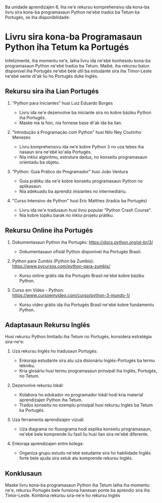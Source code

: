 Ba unidade aprendizajen 6, iha ne'e rekursu komprehensivu ida kona-ba livru sira kona-ba programasaun Python ne'ebé tradús ba Tetum ka Portugés, se iha disponibilidade:

# Livru sira kona-ba Programasaun Python iha Tetum ka Portugés

Infelizmente, iha momentu ne'e, laiha livru ida ne'ebé konhesidu kona-ba programasaun Python ne'ebé tradús ba Tetum. Maibé, iha rekursu balun disponível iha Portugés ne'ebé bele útil ba estudante sira iha Timor-Leste ne'ebé sente di'ak liu ho Portugés duke Inglés.

## Rekursu sira iha Lian Portugés

1. "Python para Iniciantes" husi Luiz Eduardo Borges
   - Livru ida ne'e dezenvolve ba iniciante sira no kobre báziku Python iha Portugés.
   - Maske nia la foin, nia fornese base di'ak ida ba lian.

2. "Introdução à Programação com Python" husi Nilo Ney Coutinho Menezes
   - Livru komprehensivu ida ne'e kobre Python 3 no uza tebes iha nasaun sira ne'ebé ko'alia Portugés.
   - Nia inklui algoritmu, estrutura dadus, no konseitu programasaun orientadu ba objetu.

3. "Python: Guia Prático do Programador" husi João Ventura
   - Guia prátiku ida ne'e kobre konseitu programasaun Python no aplikasaun.
   - Nia adekuadu ba aprendiz inisiantes no intermediáriu.

4. "Curso Intensivo de Python" husi Eric Matthes (tradús ba Portugés)
   - Livru ida ne'e tradusaun husi livru popular "Python Crash Course".
   - Nia kobre topiku barak no inklui projetu prátiku.

## Rekursu Online iha Portugés

1. Dokumentasaun Python iha Portugés: https://docs.python.org/pt-br/3/
   - Dokumentasaun ofisiál Python disponível iha Portugés Brasil.

2. Python para Zumbis (Python ba Zumbis): https://www.pycursos.com/python-para-zumbis/
   - Kursu online grátis ida iha Portugés Brasil ne'ebé kobre báziku Python.

3. Curso em Vídeo - Python: https://www.cursoemvideo.com/curso/python-3-mundo-1/
   - Kursu vídeo grátis ida iha Portugés Brasil ne'ebé kobre fundamentu Python.

## Adaptasaun Rekursu Inglés

Husi rekursu Python limitadu iha Tetum no Portugés, konsidera estratégia sira-ne'e:

1. Uza rekursu Inglés ho tradusaun Portugés:
   - Enkoraja estudante sira atu uza disionáriu Inglés-Portugés ba termu tékniku.
   - Kria glosáriu husi termu programasaun prinsipál iha Inglés, Portugés, no Tetum.

2. Dezenvolve rekursu lokál:
   - Kolabora ho edukador no programador lokál hodi kria material aprendizajen Python iha Tetum.
   - Tradús konseitu no ezemplu prinsipál husi rekursu Inglés ba Tetum ka Portugés.

3. Uza ferramenta aprendizajen vizuál:
   - Uza diagrama no fluxograma hodi esplika konseitu programasaun, ne'ebé bele komprende liu fasil liu husi lian sira ne'ebé diferente.

4. Enkoraja aprendizajen entre kolega:
   - Organiza grupu estudu ne'ebé estudante sira ho habilidade Inglés forte bele ajuda sira seluk atu komprende rekursu Inglés.

## Konklusaun

Maske livru kona-ba programasaun Python iha Tetum laiha iha momentu ne'e, rekursu Portugés bele funsiona hanesan ponte ba aprendiz sira iha Timor-Leste. Kombina rekursu sira-ne'e ho rekursu Inglés